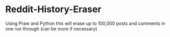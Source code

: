 # Reddit-History-Eraser
Using Praw and Python this will erase up to 100,000 posts and comments in one run through (can be more if necessary)
